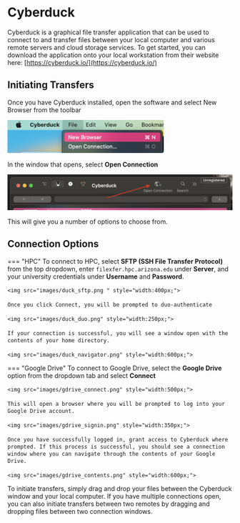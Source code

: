 # Cyberduck

Cyberduck is a graphical file transfer application that can be used to connect to and transfer files between your local computer and various remote servers and cloud storage services. To get started, you can download the application onto your local workstation from their website here: [https://cyberduck.io/](https://cyberduck.io/)

## Initiating Transfers

Once you have Cyberduck installed, open the software and select New Browser from the toolbar

<img src="images/duck_new_browser.png" style="width:350px;">

In the window that opens, select **Open Connection**

<img src="images/duck_open_connection.png" style="width:600px;">

This will give you a number of options to choose from.

## Connection Options

=== "HPC"
    To connect to HPC, select **SFTP (SSH File Transfer Protocol)** from the top dropdown, enter ```filexfer.hpc.arizona.edu``` under **Server**, and your university credentials under **Username** and **Password**.
    
    <img src="images/duck_sftp.png " style="width:400px;">
    
    Once you click Connect, you will be prompted to duo-authenticate
    
    <img src="images/duck_duo.png" style="width:250px;">
    
    If your connection is successful, you will see a window open with the contents of your home directory.
    
    <img src="images/duck_navigator.png" style="width:600px;">

=== "Google Drive"
    To connect to Google Drive, select the **Google Drive** option from the dropdown tab and select **Connect**
    
    <img src="images/gdrive_connect.png" style="width:500px;">
    
    This will open a browser where you will be prompted to log into your Google Drive account.
    
    <img src="images/gdrive_signin.png" style="width:350px;">
    
    Once you have successfully logged in, grant access to Cyberduck where prompted. If this process is successful, you should see a connection window where you can navigate through the contents of your Google Drive.
    
    <img src="images/gdrive_contents.png" style="width:600px;">
    
To initiate transfers, simply drag and drop your files between the Cyberduck window and your local computer. If you have multiple connections open, you can also initiate transfers between two remotes by dragging and dropping files between two connection windows.
    
    